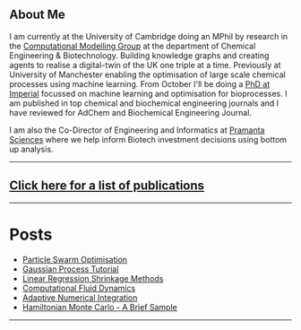 ## About Me

I am currently at the University of Cambridge doing an MPhil by research in the [Computational Modelling Group](https://como.ceb.cam.ac.uk) at the department of Chemical Engineering & Biotechnology. Building knowledge graphs and creating agents to realise a digital-twin of the UK one triple at a time. Previously at University of Manchester enabling the optimisation of large scale chemical processes using machine learning. From October I'll be doing a [PhD at Imperial](https://www.imperial.ac.uk/optimisation-and-machine-learning-for-process-engineering/about-us/) focussed on machine learning and optimisation for bioprocesses. I am published in top chemical and biochemical engineering journals and I have reviewed for AdChem and Biochemical Engineering Journal.

I am also the Co-Director of Engineering and Informatics at [Pramanta Sciences](https://www.pramanta.com) where we help inform Biotech investment decisions using bottom up analysis.

---

## [Click here for a list of publications](publications.md)

---

# Posts

* [Particle Swarm Optimisation](2020-06-20-Particle-Swarm.md) 
* [Gaussian Process Tutorial](2020-06-21-Gaussian-Processes.md)
* [Linear Regression Shrinkage Methods](2020-06-21-Linear-Regression.md)
* [Computational Fluid Dynamics](2020-06-21-Reactor-Validation.md)
* [Adaptive Numerical Integration](2020-07-25-Numerical-Integration.md)
* [Hamiltonian Monte Carlo - A Brief Sample](2020-10-19-Hamiltonian-Monte-Carlo.md)

---

